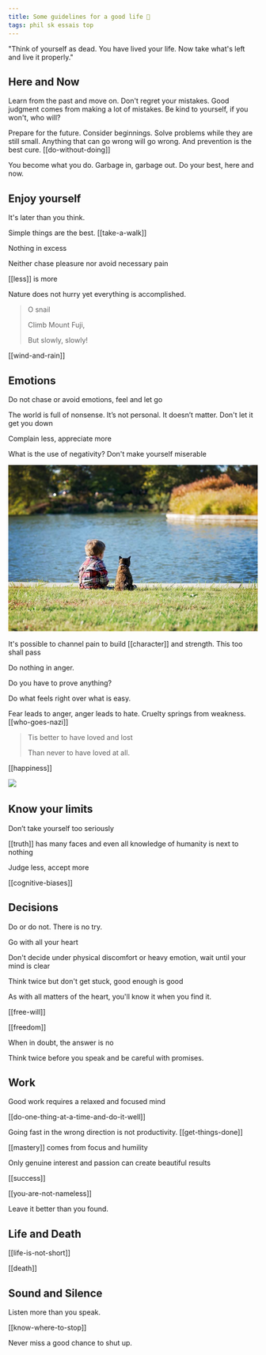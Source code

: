 ```yaml
---
title: Some guidelines for a good life 🌱
tags: phil sk essais top
---
```



"Think of yourself as dead. You have lived your life. Now take what's left and live it properly."

## Here and Now  

Learn from the past and move on. Don't regret your mistakes. Good judgment comes from making a lot of mistakes. Be kind to yourself, if you won't, who will? 

Prepare for the future. Consider beginnings. Solve problems while they are still small. Anything that can go wrong will go wrong. And prevention is the best cure. [[do-without-doing]]

You become what you do. Garbage in, garbage out. Do your best, here and now. 

## Enjoy yourself

It's later than you think. 

Simple things are the best. [[take-a-walk]]

Nothing in excess

Neither chase pleasure nor avoid necessary pain

[[less]] is more 

Nature does not hurry yet everything is accomplished. 

> O snail
>
> Climb Mount Fuji,
>
> But slowly, slowly!

[[wind-and-rain]]

## Emotions 

Do not chase or avoid emotions, feel and let go

The world is full of nonsense. It’s not personal. It doesn’t matter. Don't let it get you down

Complain less, appreciate more

What is the use of negativity? Don't make yourself miserable 

![](/static/img/boy-and-cat.jpeg)

It's possible to channel pain to build [[character]] and strength. This too shall pass

Do nothing in anger. 

Do you have to prove anything?

Do what feels right over what is easy.

Fear leads to anger, anger leads to hate. Cruelty springs from weakness. [[who-goes-nazi]]

> Tis better to have loved and lost
>
> Than never to have loved at all.

[[happiness]]

![](/static/img/notice-when-you-are-happy.png)

## Know your limits

Don’t take yourself too seriously

[[truth]] has many faces and even  all knowledge of humanity is next to nothing

Judge less, accept more

[[cognitive-biases]]

## Decisions 

Do or do not. There is no try. 

Go with all your heart

Don't decide under physical discomfort or heavy emotion, wait until your mind is clear

Think twice but don't get stuck, good enough is good

As with all matters of the heart, you'll know it when you find it.

[[free-will]]

[[freedom]]

When in doubt, the answer is no 

Think twice before you speak and be careful with promises. 

## Work 

Good work requires a relaxed and focused mind

[[do-one-thing-at-a-time-and-do-it-well]]

Going fast in the wrong direction is not productivity. [[get-things-done]]

[[mastery]] comes from focus and humility

Only genuine interest and passion can create beautiful results

[[success]]

[[you-are-not-nameless]]

Leave it better than you found.

## Life and Death 

[[life-is-not-short]] 

[[death]]

## Sound and Silence 

Listen more than you speak. 

[[know-where-to-stop]]

Never miss a good chance to shut up.